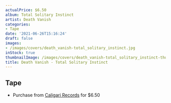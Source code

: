 ```yaml
---
actualPrice: $6.50
album: Total Solitary Instinct
artist: Death Vanish
categories:
- Tape
date: '2021-06-26T15:16:24'
draft: false
images:
- /images/covers/death_vanish-total_solitary_instinct.jpg
inStock: true
thumbnailImage: /images/covers/death_vanish-total_solitary_instinct-thumb.jpg
title: Death Vanish - Total Solitary Instinct
---
```


## Tape
* Purchase from [Caligari Records](https://caligarirecords.storenvy.com/products/29218945-death-vanish-total-solitary-instinct) for $6.50
